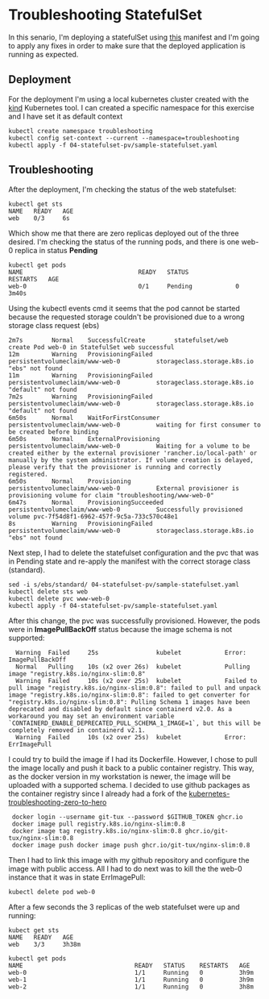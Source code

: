 # Troubleshooting StatefulSet

In this senario, I'm deploying a statefulSet using [this](https://github.com/git-tux/kubernetes-troubleshooting-zero-to-hero/blob/main/04-statefulset-pv/sample-statefulset.yaml) manifest and I'm going to apply any fixes in order to make sure that the deployed application is running as expected.

## Deployment

For the deployment I'm using a local kubernetes cluster created with the [kind](https://kind.sigs.k8s.io/) Kubernetes tool. I can created a specific namespace for this exercise and I have set it as default context

```
kubectl create namespace troubleshooting
kubectl config set-context --current --namespace=troubleshooting
kubectl apply -f 04-statefulset-pv/sample-statefulset.yaml
```

## Troubleshooting

After the deployment, I'm checking the status of the web statefulset:

```
kubectl get sts
NAME   READY   AGE
web    0/3     6s
```

Which show me that there are zero replicas deployed out of the three desired. I'm checking  the status of the running pods, and there is one web-0 replica in status **Pending**

```
kubectl get pods
NAME                                READY   STATUS             RESTARTS   AGE
web-0                               0/1     Pending            0          3m40s
```

Using the kubectl events cmd it seems that the pod cannot be started because the requested storage couldn't be provisioned due to a wrong storage class request (ebs)

```
2m7s        Normal    SuccessfulCreate        statefulset/web                          create Pod web-0 in StatefulSet web successful
12m         Warning   ProvisioningFailed      persistentvolumeclaim/www-web-0          storageclass.storage.k8s.io "ebs" not found
11m         Warning   ProvisioningFailed      persistentvolumeclaim/www-web-0          storageclass.storage.k8s.io "default" not found
7m2s        Warning   ProvisioningFailed      persistentvolumeclaim/www-web-0          storageclass.storage.k8s.io "default" not found
6m50s       Normal    WaitForFirstConsumer    persistentvolumeclaim/www-web-0          waiting for first consumer to be created before binding
6m50s       Normal    ExternalProvisioning    persistentvolumeclaim/www-web-0          Waiting for a volume to be created either by the external provisioner 'rancher.io/local-path' or manually by the system administrator. If volume creation is delayed, please verify that the provisioner is running and correctly registered.
6m50s       Normal    Provisioning            persistentvolumeclaim/www-web-0          External provisioner is provisioning volume for claim "troubleshooting/www-web-0"
6m47s       Normal    ProvisioningSucceeded   persistentvolumeclaim/www-web-0          Successfully provisioned volume pvc-7f54d8f1-6962-457f-9c5a-733c570c48e1
8s          Warning   ProvisioningFailed      persistentvolumeclaim/www-web-0          storageclass.storage.k8s.io "ebs" not found
```

Next step, I had to delete the statefulset configuration and the pvc that was in Pending state and re-apply the manifest with the correct storage class (standard).

```
sed -i s/ebs/standard/ 04-statefulset-pv/sample-statefulset.yaml
kubectl delete sts web
kubectl delete pvc www-web-0
kubectl apply -f 04-statefulset-pv/sample-statefulset.yaml
```

After this change, the pvc was successfully provisioned. However, the pods were in **ImagePullBackOff** status because the image schema is not supported:

```
  Warning  Failed     25s                kubelet            Error: ImagePullBackOff
  Normal   Pulling    10s (x2 over 26s)  kubelet            Pulling image "registry.k8s.io/nginx-slim:0.8"
  Warning  Failed     10s (x2 over 25s)  kubelet            Failed to pull image "registry.k8s.io/nginx-slim:0.8": failed to pull and unpack image "registry.k8s.io/nginx-slim:0.8": failed to get converter for "registry.k8s.io/nginx-slim:0.8": Pulling Schema 1 images have been deprecated and disabled by default since containerd v2.0. As a workaround you may set an environment variable `CONTAINERD_ENABLE_DEPRECATED_PULL_SCHEMA_1_IMAGE=1`, but this will be completely removed in containerd v2.1.
  Warning  Failed     10s (x2 over 25s)  kubelet            Error: ErrImagePull
```

I could try to build the image if I had its Dockerfile. However, I chose to pull the image locally and push it back to a public container registry. This way, as the docker version in my workstation is newer, the image will be uploaded with a supported schema. I decided to use github packages as the container registry since I already had a fork of the [kubernetes-troubleshooting-zero-to-hero](https://github.com/iam-veeramalla/kubernetes-troubleshooting-zero-to-hero)

```
 docker login --username git-tux --password $GITHUB_TOKEN ghcr.io
 docker image pull registry.k8s.io/nginx-slim:0.8 
 docker image tag registry.k8s.io/nginx-slim:0.8 ghcr.io/git-tux/nginx-slim:0.8
 docker image push docker image push ghcr.io/git-tux/nginx-slim:0.8
```

Then I had to link this image with my github repository and configure the image with public access. All I had to do next was to kill the the web-0 instance that it was in state ErrImagePull:

```
kubectl delete pod web-0
```

After a few seconds the 3 replicas of the web statefulset were up and running:

```
kubect get sts
NAME   READY   AGE
web    3/3     3h38m

kubectl get pods
NAME                               READY   STATUS    RESTARTS   AGE
web-0                              1/1     Running   0          3h9m
web-1                              1/1     Running   0          3h9m
web-2                              1/1     Running   0          3h8m
```
